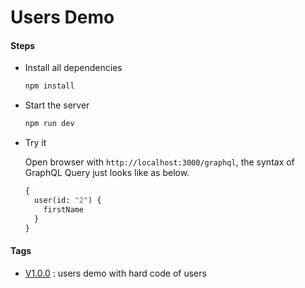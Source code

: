 # Users Demo

#### Steps

- Install all dependencies

  ```bash
  npm install
  ```

- Start the server

  ```bash
  npm run dev
  ```

- Try it

  Open browser with `http://localhost:3000/graphql`, the syntax of GraphQL Query just looks like as below.

  ```graphql
  {
    user(id: "2") {
      firstName
    }
  }
  ```

#### Tags

- [V1.0.0](https://github.com/Gnotes/graphql/releases/tag/V1.0.0) : users demo with hard code of users
